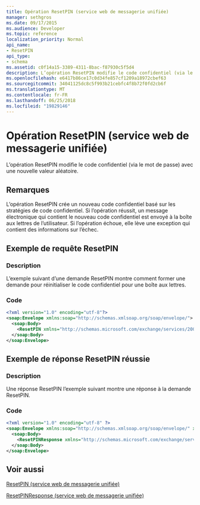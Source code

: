 ```yaml
---
title: Opération ResetPIN (service web de messagerie unifiée)
manager: sethgros
ms.date: 09/17/2015
ms.audience: Developer
ms.topic: reference
localization_priority: Normal
api_name:
- ResetPIN
api_type:
- schema
ms.assetid: c0f14a15-3389-4311-8bac-f87930c5f5d4
description: L’opération ResetPIN modifie le code confidentiel (via le mot de passe) avec une nouvelle valeur aléatoire.
ms.openlocfilehash: e6417b86ce17c0d34fe857cf1209a18972cbef63
ms.sourcegitcommit: 34041125dc8c5f993b21cebfc4f8b72f0fd2cb6f
ms.translationtype: MT
ms.contentlocale: fr-FR
ms.lasthandoff: 06/25/2018
ms.locfileid: "19829146"
---
```

# <a name="resetpin-operation-um-web-service"></a>Opération ResetPIN (service web de messagerie unifiée)

L’opération ResetPIN modifie le code confidentiel (via le mot de passe) avec une nouvelle valeur aléatoire.
  
## <a name="remarks"></a>Remarques

L’opération ResetPIN crée un nouveau code confidentiel basé sur les stratégies de code confidentiel. Si l’opération réussit, un message électronique qui contient le nouveau code confidentiel est envoyé à la boîte aux lettres de l’utilisateur. Si l’opération échoue, elle lève une exception qui contient des informations sur l’échec.
  
## <a name="resetpin-request-example"></a>Exemple de requête ResetPIN

### <a name="description"></a>Description

L’exemple suivant d’une demande ResetPIN montre comment former une demande pour réinitialiser le code confidentiel pour une boîte aux lettres.
  
### <a name="code"></a>Code

```XML
<?xml version="1.0" encoding="utf-8"?>
<soap:Envelope xmlns:soap="http://schemas.xmlsoap.org/soap/envelope/">
  <soap:Body>
    <ResetPIN xmlns="http://schemas.microsoft.com/exchange/services/2006/messages" />
  </soap:Body>
</soap:Envelope>
```

## <a name="successful-resetpin-response-example"></a>Exemple de réponse ResetPIN réussie

### <a name="description"></a>Description

Une réponse ResetPIN l’exemple suivant montre une réponse à la demande ResetPIN.
  
### <a name="code"></a>Code

```XML
<?xml version="1.0" encoding="utf-8" ?> 
<soap:Envelope xmlns:soap="http://schemas.xmlsoap.org/soap/envelope/" xmlns:xsi="http://www.w3.org/2001/XMLSchema-instance" xmlns:xsd="http://www.w3.org/2001/XMLSchema">
  <soap:Body>
    <ResetPINResponse xmlns="http://schemas.microsoft.com/exchange/services/2006/messages" /> 
  </soap:Body>
</soap:Envelope>
```

## <a name="see-also"></a>Voir aussi



[ResetPIN (service web de messagerie unifiée)](resetpin-um-web-service.md)
  
[ResetPINResponse (service web de messagerie unifiée)](resetpinresponse-um-web-service.md)

